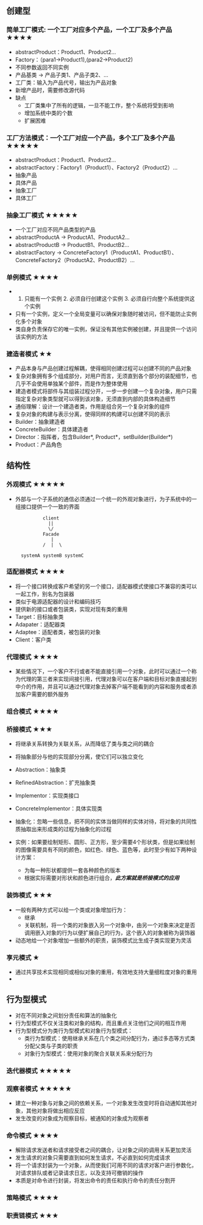 ## 创建型
### 简单工厂模式: 一个工厂对应多个产品，一个工厂及多个产品 ★★★★
- abstractProduct：Product1、Product2...
- Factory：（para1->Product1),(para2->Product2)
- 不同参数返回不同实例
- 产品基类 -> 产品子类1、产品子类2、...
- 工厂类：输入为产品代号，输出为产品对象
- 新增产品时，需要修改源代码
- 缺点
    - 工厂类集中了所有的逻辑，一旦不能工作，整个系统将受到影响
    - 增加系统中类的个数
    - 扩展困难

### 工厂方法模式：一个工厂对应一个产品，多个工厂及多个产品  ★★★★★
- abstractProduct：Product1、Product2...
- abstractFactory：Factory1（Product1）、Factory2（Product2）...
- 抽象产品
- 具体产品
- 抽象工厂
- 具体工厂


### 抽象工厂模式  ★★★★★
- 一个工厂对应不同产品类型的产品
- abstractProductA -> ProductA1、ProductA2...
- abstractProductB -> ProductB1、ProductB2... 
- abstractFactory -> ConcreteFactory1（ProductA1、ProductB1）、ConcreteFactory2（ProductA2、ProductB2）...

### 单例模式 ★★★★
- 1. 只能有一个实例 2. 必须自行创建这个实例 3. 必须自行向整个系统提供这个实例
- 只有一个实例，定义一个全局变量可以确保对象随时被访问，但不能防止实例化多个对象
- 类自身负责保存它的唯一实例，保证没有其他实例被创建，并且提供一个访问该实例的方法


### 建造者模式 ★★
- 产品本身与产品创建过程解耦，使得相同创建过程可以创建不同的产品对象
- 复杂对象拥有多个组成部分，对用户而言，无须直到各个部分的装配细节，也几乎不会使用单独某个部件，而是作为整体使用
- 建造者模式将部件与其组装过程分开，一步一步创建一个复杂对象，用户只需指定复杂对象类型就可以得到该对象，无须直到内部的具体构造细节
- 通俗理解：设计一个建造者类，作用是组合另一个复杂对象的组件
- 复杂对象的构建与表示分离，使得同样的构建可以创建不同的表示
- Builder：抽象建造者
- ConcreteBuilder：具体建造者
- Director：指挥者，包含Builder*, Product*，setBuilder(Builder*)
- Product：产品角色



## 结构性

### 外观模式 ★★★★★
- 外部与一个子系统的通信必须通过一个统一的外观对象进行，为子系统中的一组接口提供一个一致的界面

                client
                  ||
                  \/
                Facade
                   |
                /  |  \
            
        systemA systemB systemC

### 适配器模式 ★★★★
- 将一个接口转换成客户希望的另一个接口，适配器模式使接口不兼容的类可以一起工作，别名为包装器
- 类似于电源适配器的设计和编码技巧
- 提供新的接口或者包装类，实现对现有类的重用
- Target：目标抽象类
- Adapater：适配器类
- Adaptee：适配者类，被包装的对象
- Client：客户类


### 代理模式 ★★★★
- 某些情况下，一个客户不行或者不能直接引用一个对象，此时可以通过一个称为代理的第三者来实现间接引用，代理对象可以在客户端和目标对象直接起到中介的作用，并且可以通过代理对象去掉客户端不能看到的内容和服务或者添加客户需要的额外服务

### 组合模式 ★★★★

### 桥接模式 ★★★
- 将继承关系转换为关联关系，从而降低了类与类之间的耦合
- 将抽象部分与他的实现部分分离，使它们可以独立变化
- Abstraction：抽象类
- RefinedAbstraction：扩充抽象类
- Implementor：实现类接口
- ConcreteImplementor：具体实现类
- 抽象化：忽略一些信息，把不同的实体当做同样的实体对待，将对象的共同性质抽取出来形成类的过程为抽象化的过程

- 实例：如果要绘制矩形、圆形、正方形，至少需要4个形状类，但是如果绘制的图像需要具有不同的颜色，如红色、绿色、蓝色等，此时至少有如下两种设计方案：
    - 为每一种形状都提供一套各种颜色的版本
    - 根据实际需要对形状和颜色进行组合，***此方案就是桥接模式的应用***


### 装饰模式 ★★★
- 一般有两种方式可以给一个类或对象增加行为：
    - 继承
    - 关联机制，将一个类的对象嵌入另一个对象中，由另一个对象来决定是否调用嵌入对象的行为以便扩展自己的行为，这个嵌入的对象被称为装饰器
- 动态地给一个对象增加一些额外的职责，装饰模式比生成子类实现更为灵活


### 享元模式 ★
- 通过共享技术实现相同或相似对象的重用，有效地支持大量细粒度对象的重用
- 


## 行为型模式
- 对在不同对象之间划分责任和算法的抽象化
- 行为型模式不仅关注类和对象的结构，而且重点关注他们之间的相互作用
- 行为型模式分为类行为型模式和对象行为型模式：
    - 类行为型模式：使用继承关系在几个类之间分配行为，通过多态等方式类分配父类与子类的职责
    - 对象行为型模式：使用对象的聚合关联关系来分配行为

### 迭代器模式 ★★★★★

### 观察者模式 ★★★★★
- 建立一种对象与对象之间的依赖关系，一个对象发生改变时将自动通知其他对象，其他对象将做出相应反应
- 发生改变的对象成为观察目标，被通知的对象成为观察者


### 命令模式 ★★★★
- 解除请求发送者和请求接受者之间的耦合，让对象之间的调用关系更加灵活
- 发生请求的对象只需要直到如何发生请求，不必直到如何完成请求
- 将一个请求封装为一个对象，从而使我们可用不同的请求对客户进行参数化，对请求排队或者记录请求日志，以及支持可撤销的操作
- 本质是对命令进行封装，将发出命令的责任和执行命令的责任分割开

### 策略模式 ★★★★

### 职责链模式 ★★★


